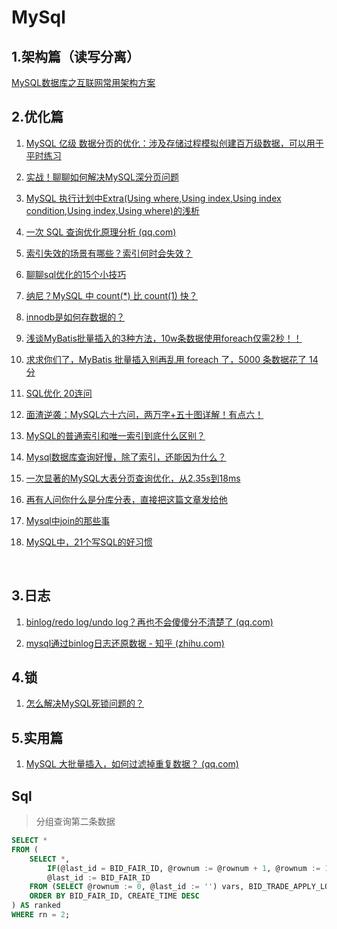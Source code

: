# MySql

## 1.架构篇（读写分离）

[MySQL数据库之互联网常用架构方案](https://mp.weixin.qq.com/s/DQ7I2mNoyM4qyGYeE9Sm7Q)

## 2.优化篇

1. [MySQL 亿级 数据分页的优化：涉及存储过程模拟创建百万级数据，可以用于平时练习](https://mp.weixin.qq.com/s?__biz=MzIxNTAwNjA4OQ==&mid=2247525546&idx=2&sn=9854fbc87d2fefafd45426696c2cb977&chksm=979cca4ca0eb435a0dc79a37b76225c3e766e8e5ea36dd2fbe9111646e3103c8d424b3aed69a&mpshare=1&scene=24&srcid=0913N8qjN9npybN5A28Eptvz&sharer_sharetime=1631527724641&sharer_shareid=d04e6c4873957e2df17730b7a5dfb772#rd)

2. [实战！聊聊如何解决MySQL深分页问题](https://mp.weixin.qq.com/s/vj3dSl2mxxQeNl2KU2QNDA)

3. [MySQL 执行计划中Extra(Using where,Using index,Using index condition,Using index,Using where)的浅析](https://www.cnblogs.com/kerrycode/p/9909093.html)

4. [一次 SQL 查询优化原理分析 (qq.com)](https://mp.weixin.qq.com/s/Lem8lbkD48hEBeOyqhOCDA)

5. [索引失效的场景有哪些？索引何时会失效？](https://mp.weixin.qq.com/s/_8A23JK0XGDEv5U4zRvpwA)

6. [聊聊sql优化的15个小技巧](https://mp.weixin.qq.com/s/htpUdtrIkGnR6Kx0ffWSQQ)

7. [纳尼？MySQL 中 count(*) 比 count(1) 快？](https://mp.weixin.qq.com/s/wtE5hiMWfiqs5o5vtaMvOQ)

8. [innodb是如何存数据的？](https://mp.weixin.qq.com/s/h_lIMxiQ5b7apT9jK_Pbcg)

9. [浅谈MyBatis批量插入的3种方法，10w条数据使用foreach仅需2秒！！](https://mp.weixin.qq.com/s/HzT6G9x6fb4hPZqkBvTIew)

10. [求求你们了，MyBatis 批量插入别再乱用 foreach 了，5000 条数据花了 14 分](https://mp.weixin.qq.com/s/rE5hV1muC-HhPPkvsaB5Bg)

11. [SQL优化 20连问](https://mp.weixin.qq.com/s/7qU1veKR9pGM9btWr2GqrA)

12. [面渣逆袭：MySQL六十六问，两万字+五十图详解！有点六！](https://mp.weixin.qq.com/s/Esddta21EiGndIvAaQKPAw)

13. [MySQL的普通索引和唯一索引到底什么区别？](https://mp.weixin.qq.com/s/K1ouWx2_rAbPYlvMgtcq6A)

14. [Mysql数据库查询好慢，除了索引，还能因为什么？](https://mp.weixin.qq.com/s/K642Rducgh8zQpHklAGhTw)

15. [一次显著的MySQL大表分页查询优化，从2.35s到18ms](https://mp.weixin.qq.com/s/s16EYc0-4It0NfioXMjz3w)

16. [再有人问你什么是分库分表，直接把这篇文章发给他](https://mp.weixin.qq.com/s?__biz=MzkyMzU5Mzk1NQ==&mid=2247506650&idx=1&sn=c24ac95f5ba2baaf3bee51d4a4482dc6&source=41#wechat_redirect)

17. [Mysql中join的那些事](https://mp.weixin.qq.com/s/0Li0w_9W7U5jPcAU92XZCg)

18. [MySQL中，21个写SQL的好习惯](https://mp.weixin.qq.com/s/l7kh5yL6UHZrX7oqp-0Ubg)

    ​

## 3.日志

1. [binlog/redo log/undo log？再也不会傻傻分不清楚了 (qq.com)](https://mp.weixin.qq.com/s/W9OWU5Qu7-zBEFFKFu_42g)

2. [mysql通过binlog日志还原数据 - 知乎 (zhihu.com)](https://zhuanlan.zhihu.com/p/83372804)

## 4.锁

1.  [怎么解决MySQL死锁问题的？](https://mp.weixin.qq.com/s/pgixOBmI5WbHfqkilGpl8g)

## 5.实用篇

1. [MySQL 大批量插入，如何过滤掉重复数据？ (qq.com)](https://mp.weixin.qq.com/s/r-5LmDLmJaDeKx91Y_Sg0w)

## Sql

> 分组查询第二条数据

```sql
SELECT *
FROM (
    SELECT *,
        IF(@last_id = BID_FAIR_ID, @rownum := @rownum + 1, @rownum := 1) AS rn, -- 判断 当前id与@last_id是否相等，不相等rank为1，相等时rank加1，
        @last_id := BID_FAIR_ID
    FROM (SELECT @rownum := 0, @last_id := '') vars, BID_TRADE_APPLY_LOG -- 声明两个变量@rownum及@last_id，并初始化
    ORDER BY BID_FAIR_ID, CREATE_TIME DESC
) AS ranked
WHERE rn = 2;

```

